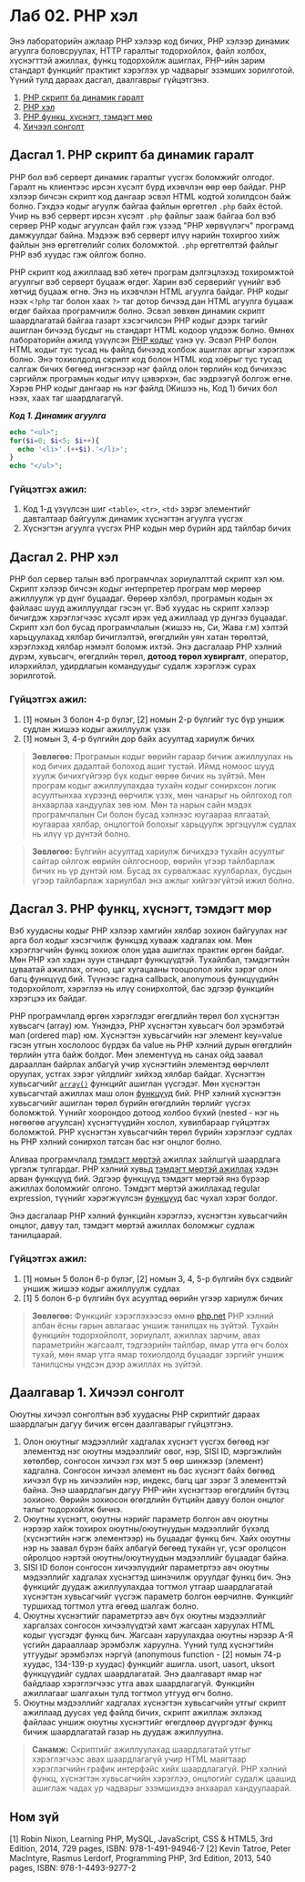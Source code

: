 # Лаб 02. PHP хэл
Энэ лабораторийн ажлаар PHP хэлээр код бичих, PHP хэлээр динамик агуулга боловсруулах, HTTP гаралтыг тодорхойлох, файл холбох, хүснэгттэй ажиллах, функц тодорхойлж ашиглах, PHP-ийн зарим стандарт функцийг практикт хэрэглэх ур чадварыг эзэмших зорилготой. Үүний тулд дараах дасгал, даалгаврыг гүйцэтгэнэ.

1. [PHP скрипт ба динамик гаралт](#ex1)
2. [PHP хэл](#ex2)
3. [PHP функц, хүснэгт, тэмдэгт мөр](#ex3)
4. [Хичээл сонголт](#as1)

## <a name="ex1"></a>Дасгал 1. PHP скрипт ба динамик гаралт
PHP бол вэб серверт динамик гаралтыг үүсгэх боломжийг олгодог. Гаралт нь клиентээс ирсэн хүсэлт бүрд ихэвчлэн өөр өөр байдаг. PHP хэлээр бичсэн скрипт код дангаар эсвэл HTML кодтой холилдсон байж болно. Гэхдээ кодыг агуулж байгаа файлын өргөтгөл `.php` байх ёстой. Учир нь вэб серверт ирсэн хүсэлт `.php` файлыг зааж байгаа бол вэб сервер PHP кодыг агуулсан файл гэж үзээд "PHP хөрвүүлэгч" програмд дамжуулдаг байна. Мэдээж вэб серверт илүү нарийн тохиргоо хийж файлын энэ өргөтгөлийг солих боломжтой. `.php` өргөтгөлтэй файлыг PHP вэб хуудас гэж ойлгож болно.

PHP скрипт код ажиллаад вэб хөтөч програм дэлгэцлэхэд тохиромжтой агуулгыг вэб серверт буцааж өгдөг. Харин вэб серверийг үүнийг вэб хөтчид буцааж өгнө. Энэ нь ихэвчлэн HTML агуулга байдаг. PHP кодыг нээх `<?php` таг болон хаах `?>` таг дотор бичээд дан HTML агуулга буцааж өгдөг байхаа програмчилж болно. Эсвэл зөвхөн динамик скрипт шаардлагатай байгаа газарт хэсэгчилсэн PHP кодыг дээрх тагийг ашиглан бичээд бусдыг нь стандарт HTML кодоор үлдээж болно. Өмнөх лабораторийн ажилд үзүүлсэн [PHP кодыг](lab01-webserver.md#code2) үзнэ үү. Эсвэл PHP болон HTML кодыг тус тусад нь файлд бичээд холбож ашиглах аргыг хэрэглэж болно. Энэ тохиолдолд скрипт код болон HTML код хоёрыг тус тусад салгаж бичих бөгөөд ингэснээр нэг файлд олон төрлийн код бичихээс сэргийлж програмын кодыг илүү цэвэрхэн, бас ээдрээгүй болгож өгнө. Хэрэв PHP кодыг дангаар нь нэг файлд (Жишээ нь, Код 1) бичих бол нээх, хаах таг шаардлагагүй.

<a name="code1"></a>***Код 1. Динамик агуулга***
```php
echo "<ul>"; 
for($i=0; $i<5; $i++){
  echo '<li>'.(++$i).'</li>'; 
}
echo "</ul>";
```

### Гүйцэтгэх ажил:
1. Код 1-д үзүүлсэн шиг `<table>`, `<tr>`, `<td>` зэрэг элементийг давталтаар байгуулж динамик хүснэгтэн агуулга үүсгэх
2. Хүснэгтэн агуулга үүсгэх PHP кодын мөр бүрийн ард тайлбар бичих

## <a name="ex2"></a>Дасгал 2. PHP хэл
PHP бол сервер талын вэб програмчлах зориулалттай скрипт хэл юм. Скрипт хэлээр бичсэн кодыг интерпретер програм мөр мөрөөр ажиллуулж үр дүнг буцаадаг. Өөрөөр хэлбэл, програмын кодын эх файлаас шууд ажиллуулдаг гэсэн үг. Вэб хуудас нь скрипт хэлээр бичигдэж хэрэглэгчээс хүсэлт ирэх үед ажиллаад үр дүнгээ буцаадаг.
Скрипт хэл бол бусад програмчлалын (жишээ нь, Си, Жава г.м) хэлтэй харьцуулахад хялбар бичиглэлтэй, өгөгдлийн уян хатан төрөлтэй, хэрэглэхэд хялбар нэмэлт боломж ихтэй. Энэ дасгалаар PHP хэлний дүрэм, хувьсагч, өгөгдлийн төрөл, **дотоод төрөл хувиргалт**, оператор, илэрхийлэл, удирдлагын командуудыг судалж хэрэглэж сурах зорилготой.

### Гүйцэтгэх ажил:
1. [1] номын 3 болон 4-р бүлэг, [2] номын 2-р бүлгийг тус бүр уншиж судлан жишээ кодыг ажиллуулж үзэх
2. [1] номын 3, 4-р бүлгийн дор байх асуултад хариулж бичих

> **Зөвлөгөө:** Програмын кодыг өөрийн гараар бичиж ажиллуулах нь код бичих дадалтай болоход ашиг тустай. Иймд номоос шууд хуулж бичихгүйгээр бүх кодыг өөрөө бичих нь зүйтэй. Мөн програм кодыг ажиллуулахдаа тухайн кодыг сонирхсон логик асуултынхаа хүрээнд өөрчилж үзэх, мөн чанарыг нь ойлгоход гол анхаарлаа хандуулах зөв юм. Мөн та нарын сайн мэдэх програмчлалын Си болон бусад хэлнээс юугаараа ялгаатай, юугаараа хялбар, онцлогтой болохыг харьцуулж эргэцүүлж судлах нь илүү үр дүнтэй болно.

> **Зөвлөгөө:** Бүлгийн асуултад хариулж бичихдээ тухайн асуултыг сайтар ойлгож өөрийн ойлгосноор, өөрийн үгээр тайлбарлаж бичих нь үр дүнтэй юм. Бусад эх сурвалжаас хуулбарлах, бусдын үгээр тайлбарлаж хариулбал энэ ажлыг хийгээгүйтэй ижил болно.

## <a name="ex3"></a>Дасгал 3.	PHP функц, хүснэгт, тэмдэгт мөр
Вэб хуудасны кодыг PHP хэлээр хамгийн хялбар зохион байгуулах нэг арга бол кодыг хэсэгчилж функцэд хувааж хадгалах юм. Мөн хэрэглэгчийн функц зохиож олон удаа ашиглах практик өргөн байдаг. Мөн PHP хэл хэдэн зуун стандарт функцүүдтэй. Тухайлбал, тэмдэгтийн цуваатай ажиллах, огноо, цаг хугацааны тооцоолол хийх зэрэг олон багц функцүүд бий. Түүнээс гадна callback, anonymous функцүүдийн тодорхойлолт, хэрэглээ нь илүү сонирхолтой, бас эдгээр функцийн хэрэгцээ их байдаг.

PHP програмчлалд өргөн хэрэглэдэг өгөгдлийн төрөл бол хүснэгтэн хувьсагч (array) юм. Үнэндээ, PHP хүснэгтэн хувьсагч бол эрэмбэтэй мап (ordered map) юм. Хүснэгтэн хувьсагчийн нэг элемент key=value гэсэн утгын хослолоос бүрдэх ба value нь PHP хэлний дурын өгөгдлийн төрлийн утга байж болдог. Мөн элементүүд нь санах ойд заавал дарааллан байрлах албагүй учир хүснэгтийн элементэд өөрчлөлт оруулах, устгах зэрэг үйлдлийг хийхэд хялбар байдаг. Хүснэгтэн хувьсагчийг [`array()`](http://php.net/manual/en/function.array.php) функцийг ашиглан үүсгэдэг. Мөн хүснэгтэн хувьсагчтай ажиллах маш олон [функцүүд](http://php.net/manual/en/ref.array.php) бий. PHP хэлний хүснэгтэн хувьсагчийг ашиглан төрөл бүрийн өгөгдлийн төрлийг үүсгэх боломжтой. Үүнийг хоорондоо дотоод холбоо бүхий (nested - нэг нь нөгөөгөө агуулсан) хүснэгтүүдийн хослол, хувилбараар гүйцэтгэх боломжтой. PHP хүснэгтэн хувьсагчийн төрөл бүрийн хэрэглээг судлах нь PHP хэлний сонирхол татсан бас нэг онцлог болно. 

Аливаа програмчлалд [тэмдэгт мөртэй](http://php.net/language.types.string) ажиллах зайлшгүй шаардлага үргэлж тулгардаг. PHP хэлний хувьд [тэмдэгт мөртэй ажиллах](http://php.net/ref.strings) хэдэн арван функцүүд бий. Эдгээр функцүүд тэмдэгт мөртэй янз бүрээр ажиллах боломжийг олгоно. Тэмдэгт мөртэй ажиллахад regular expression, түүнийг хэрэгжүүлсэн [функцүүд](http://php.net/manual/en/ref.pcre.php) бас чухал хэрэг болдог.

Энэ дасгалаар PHP хэлний функцийн хэрэглээ, хүснэгтэн хувьсагчийн онцлог, давуу тал, тэмдэгт мөртэй ажиллах боломжыг судлаж танилцаарай.

### Гүйцэтгэх ажил:
1. [1] номын 5 болон 6-р бүлэг, [2] номын 3, 4, 5-р бүлгийн бүх сэдвийг уншиж жишээ кодыг ажиллуулж судлах
2. [1] 5 болон 6-р бүлгийн бүх асуултад өөрийн үгээр хариулж бичих

> **Зөвлөгөө:** Функцийг хэрэглэхээсээ өмнө [php.net](php.net) PHP хэлний албан ёсны гарын авлагаас уншиж танилцах нь зүйтэй. Тухайн функцийн тодорхойлолт, зориулалт, ажиллах зарчим, авах параметрийн жагсаалт, тэдгээрийн тайлбар, ямар утга өгч болох тухай, мөн ямар утга ямар тохиолдолд буцаадаг зэргийг уншиж танилцсны үндсэн дээр ажиллах нь зүйтэй.

## <a name="as1"></a>Даалгавар 1.	Хичээл сонголт
Оюутны хичээл сонголтын вэб хуудасны PHP скриптийг дараах шаардлагын дагуу бичиж өгсөн даалгаварыг гүйцэтгэнэ.
1.	Олон оюутныг мэдээллийг хадгалах хүснэгт үүсгэх бөгөөд нэг элементэд нэг оюутны мэдээллийг овог, нэр, SISI ID, мэргэжлийн хөтөлбөр, сонгосон хичээл гэх мэт 5 өөр шинжээр (элемент) хадгална. Сонгосон хичээл элемент нь бас хүснэгт байх бөгөөд хичээл бүр нь хичээлийн нэр, индекс, багц цаг зэрэг 3 элементтэй байна. Энэ шаардлагын дагуу PHP-ийн хүснэгтээр өгөгдлийн бүтэц зохионо. Өөрийн зохиосон өгөгдлийн бүтцийн давуу болон онцлог талыг тодорхойлж бичнэ.
2.	Оюутны хүснэгт, оюутны нэрийг параметр болгон авч оюутны нэрээр хайж тохирох оюутны/оюутнуудын мэдээллийг бүхэлд (хүснэгтийн нэгж элементээр) нь буцаадаг функц бич. Хайх оюутны нэр нь заавал бүрэн байх албагүй бөгөөд тухайн үг, үсэг оролцсон ойролцоо нэртэй оюутны/оюутнуудын мэдээллийг буцаадаг байна. 
3.	SISI ID болон сонгосон хичээлүүдийг параметртээ авч оюутны мэдээллийг хадгалах хүснэгтэд шинэчилж оруулдаг функц бич. Энэ функцийг дуудаж ажиллуулахдаа тогтмол утгаар шаардлагатай хүснэгтэн хувьсагчийг үүсгэж параметр болгон өөрчилнө. Функцийг туршихад тогтмол утга өгөөд шалгаж болно.
4.	Оюутны хүснэгтийг параметртээ авч бүх оюутны мэдээллийг харгалзах сонгосон хичээлүүдтэй хамт жагсаан харуулах HTML кодыг үүсгэдэг функц бич. Жагсаан харуулахдаа оюутны нэрээр А-Я үсгийн дарааллаар эрэмбэлж харуулна. Үүний тулд хүснэгтийн утгуудыг эрэмбэлэх нэргүй (anonymous function - [2] номын 74-р хуудас, 134-139-р хуудас) функцийг ашигла. usort, uasort, uksort функцүүдийг судлах шаардлагатай.
Энэ даалгаварт ямар нэг байдлаар хэрэглэгчээс утга авах шаардлагагүй. Функцийн ажиллагааг шалгахын тулд тогтмол утгууд өгч болно.
5. Оюутны мэдээллийг хадгалах хүснэгтэн хувьсагчийн утгыг скрипт ажиллаад дуусах үед файлд бичих, скрипт ажиллаж эхлэхэд файлаас уншиж оюутны хүснэгтийг өгөгдлөөр дүүргэдэг функц бичиж шаардлагатай газар нь дуудаж ажиллуулна.

> **Санамж:** Скриптийг ажиллуулахад шаардлагатай утгыг хэрэглэгчээс авах шаардлагагүй учир HTML маягтаар хэрэглэгчийн график интерфэйс хийх шаардлагагүй. PHP хэлний функц, хүснэгтэн хувьсагчийн хэрэглээ, онцлогийг судалж цаашид ашиглаж чадах ур чадварыг эзэмшихдээ анхаарал хандуулаарай.

## Ном зүй
[1] Robin Nixon, Learning PHP, MySQL, JavaScript, CSS & HTML5, 3rd Edition, 2014, 729 pages, ISBN: 978-1-491-94946-7
[2] Kevin Tatroe, Peter MacIntyre, Rasmus Lerdorf, Programming PHP, 3rd Edition, 2013, 540 pages, ISBN: 978-1-4493-9277-2
